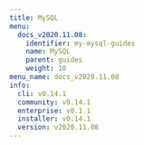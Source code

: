 ```yaml
---
title: MySQL
menu:
  docs_v2020.11.08:
    identifier: my-mysql-guides
    name: MySQL
    parent: guides
    weight: 10
menu_name: docs_v2020.11.08
info:
  cli: v0.14.1
  community: v0.14.1
  enterprise: v0.1.1
  installer: v0.14.1
  version: v2020.11.08
---
```


